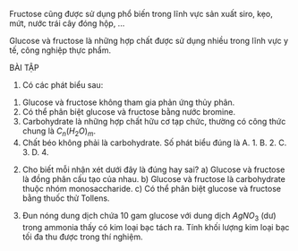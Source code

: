 Fructose cũng được sử dụng phổ biến trong lĩnh vực sản xuất siro, kẹo, mứt, nước trái cây đóng hộp, ...

Glucose và fructose là những hợp chất được sử dụng nhiều trong lĩnh vực y tế, công nghiệp thực phẩm.

BÀI TẬP

1. Có các phát biểu sau:
1) Glucose và fructose không tham gia phản ứng thủy phân.
2) Có thể phân biệt glucose và fructose bằng nước bromine.
3) Carbohydrate là những hợp chất hữu cơ tạp chức, thường có công thức chung là $C_n(H_2O)_m$.
4) Chất béo không phải là carbohydrate.
Số phát biểu đúng là
A. 1.         B. 2.         C. 3.         D. 4.

2. Cho biết mỗi nhận xét dưới đây là đúng hay sai?
a) Glucose và fructose là đồng phân cấu tạo của nhau.
b) Glucose và fructose là carbohydrate thuộc nhóm monosaccharide.
c) Có thể phân biệt glucose và fructose bằng thuốc thử Tollens.

3. Đun nóng dung dịch chứa 10 gam glucose với dung dịch $AgNO_3$ (dư) trong ammonia thấy có kim loại bạc tách ra. Tính khối lượng kim loại bạc tối đa thu được trong thí nghiệm.